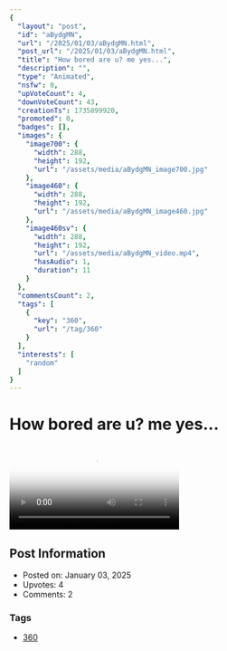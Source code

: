 ```yaml
---
{
  "layout": "post",
  "id": "aBydgMN",
  "url": "/2025/01/03/aBydgMN.html",
  "post_url": "/2025/01/03/aBydgMN.html",
  "title": "How bored are u? me yes...",
  "description": "",
  "type": "Animated",
  "nsfw": 0,
  "upVoteCount": 4,
  "downVoteCount": 43,
  "creationTs": 1735899920,
  "promoted": 0,
  "badges": [],
  "images": {
    "image700": {
      "width": 288,
      "height": 192,
      "url": "/assets/media/aBydgMN_image700.jpg"
    },
    "image460": {
      "width": 288,
      "height": 192,
      "url": "/assets/media/aBydgMN_image460.jpg"
    },
    "image460sv": {
      "width": 288,
      "height": 192,
      "url": "/assets/media/aBydgMN_video.mp4",
      "hasAudio": 1,
      "duration": 11
    }
  },
  "commentsCount": 2,
  "tags": [
    {
      "key": "360",
      "url": "/tag/360"
    }
  ],
  "interests": [
    "random"
  ]
}
---
```


# How bored are u? me yes...

<video controls playsinline loop poster="/assets/media/aBydgMN_image460.jpg">
  <source src="/assets/media/aBydgMN_video.mp4" type="video/mp4">
  Your browser does not support the video tag.
</video>

## Post Information

- Posted on: January 03, 2025
- Upvotes: 4
- Comments: 2

### Tags

- [360](/tag/360)
